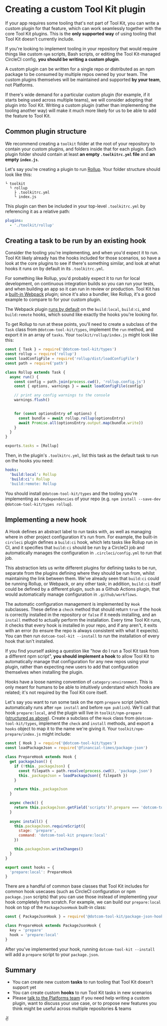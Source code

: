 # Creating a custom Tool Kit plugin

If your app requires some tooling that's not part of Tool Kit, you can write a custom plugin for that feature, which can work seamlessly together with the core Tool Kit plugins. This is the **only supported way** of using tooling that Tool Kit doesn't currently include.

If you're looking to implement tooling in your repository that would require things like custom `npm` scripts, Bash scripts, or editing the Tool Kit-managed CircleCI config, **you should be writing a custom plugin**.

A custom plugin can be written for a single repo or distributed as an npm package to be consumed by multiple repos owned by your team. The custom plugins themselves will be maintained and supported **by your team**, not Platforms. 

If there's wide demand for a particular custom plugin (for example, if it starts being used across multiple teams), we will consider adopting that plugin into Tool Kit. Writing a custom plugin (rather than implementing the tooling another way) will make it much more likely for us to be able to add the feature to Tool Kit.

## Common plugin structure

We recommend creating a `toolkit` folder at the root of your repository to contain your custom plugins, and folders inside that for each plugin. Each plugin folder should contain at least **an empty `.toolkitrc.yml` file** and **an empty `index.js`**.

Let's say you're creating a plugin to run [Rollup](https://rollupjs.org). Your folder structure should look like this:

```
└ toolkit
  └ rollup
    ├ .toolkitrc.yml
    └ index.js
```

This plugin can then be included in your top-level `.toolkitrc.yml` by referencing it as a relative path:

```yml
plugins:
  - './toolkit/rollup'
```

## Creating a task to be run by an existing hook

Consider the tooling you're implementing, and when you'd expect it to run. Tool Kit likely already has the hooks included for those scenarios, so have a look at the core plugins to see if there's something similar, and look at what hooks it runs on by default in its `.toolkitrc.yml`.

For something like Rollup, you'd probably expect it to run for local development, on continuous integration builds so you can run your tests, and when building an app so it can run in review or production. Tool Kit has a [built-in Webpack](https://github.com/Financial-Times/dotcom-tool-kit/tree/main/plugins/webpack) plugin; since it's also a bundler, like Rollup, it's a good example to compare to for your custom plugin.

The Webpack plugin [runs by default](https://github.com/Financial-Times/dotcom-tool-kit/blob/main/plugins/webpack/.toolkitrc.yml) on the `build:local`, `build:ci`, and `build:remote` hooks, which sound like exactly the hooks you're looking for.

To get Rollup to run at these points, you'll need to create a subclass of the `Task` class from `@dotcom-tool-kit/types`, implement the `run` method, and export it in an array of `tasks`. Your `toolkit/rollup/index.js` might look like this:

```js
const { Task } = require('@dotcom-tool-kit/types')
const rollup = require('rollup')
const loadConfigFile = require('rollup/dist/loadConfigFile')
const path = require('path')

class Rollup extends Task {
  async run() {
    const config = path.join(process.cwd(), 'rollup.config.js')
    const { options, warnings } = await loadConfigFile(config)

    // print any config warnings to the console
    warnings.flush()

    
    for (const optionsEntry of options) {
      const bundle = await rollup.rollup(optionsEntry)
      await Promise.all(optionsEntry.output.map(bundle.write))
    }
  }
}

exports.tasks = [Rollup]
```

Then, in the plugin's `.toolkitrc.yml`, list this task as the default task to run on the hooks you need:

```yml
hooks:
  'build:local': Rollup
  'build:ci': Rollup
  'build:remote: Rollup
```

You should install `@dotcom-tool-kit/types` and the tooling you're implementing as `devDependencies` of your repo (e.g. `npm install --save-dev @dotcom-tool-kit/types rollup`).

## Implementing a new hook

A Hook defines an abstract label to run tasks with, as well as managing where in other project configuration it's run from. For example, the built-in `circleci` plugin defines a `build:ci` hook, which lets tasks like Rollup run in CI, and it specifies that `build:ci` should be run by a CircleCI job and automatically manages the configuration in `.circleci/config.yml` to run that job.

This abstraction lets us write different plugins for defining tasks to be run, separate from the plugins defining where they should be run from, whilst maintaining the link between them. We've already seen that `build:ci` could be running Rollup, or Webpack, or any other task; in addition, `build:ci` itself could be defined by a different plugin, such as a Github Actions plugin, that would automatically manage configuration in `.github/workflows`.

The automatic configuration management is implemented by `Hook` subclasses. These define a `check` method that should return `true` if the hook is correctly installed in the repository or `false` if it needs installing, and an `install` method to actually perform the installation. Every time Tool Kit runs, it checks that every hook is installed in your repo, and if any aren't, it exits with an error (to ensure the repo is always consistent with what it expects). You can then run `dotcom-tool-kit --install` to run the installation of every hook that isn't installed.

If you find yourself asking a question like "how do I run a Tool Kit task from a different npm script", **you should implement a hook** to allow Tool Kit to automatically manage that configuration for any new repos using your plugin, rather than expecting new users to add that configuration themselves when installing the plugin.

Hooks have a loose naming convention of `category:environment`. This is only meant for humans to be able to intuitively understand which hooks are related; it's not required by the Tool Kit core itself.

Let's say you want to run some task on the npm `prepare` script (which automatically runs after `npm install` and before `npm publish`). We'll call that hook `prepare:local`, and the plugin will live in `toolkit/npm-prepare` ([structured as above](#common-plugin-structure)). Create a subclass of the `Hook` class from `@dotcom-tool-kit/types`, implement the `check` and `install` methods, and export a `hooks` object to map it to the name we're giving it. Your `toolkit/npm-prepare/index.js` might include:

```js
const { Hook } = require('@dotcom-tool-kit/types')
const loadPackageJson = require('@financial-times/package-json')

class PrepareHook extends Hook {
  get packageJson() {
    if (!this._packageJson) {
      const filepath = path.resolve(process.cwd(), 'package.json')
      this._packageJson = loadPackageJson({ filepath })
    }

    return this._packageJson
  }

  async check() {
    return this.packageJson.getField('scripts')?.prepare === 'dotcom-tool-kit prepare:local'
  }
  
  async install() {
    this.packageJson.requireScript({
      stage: 'prepare',
      command: 'dotcom-tool-kit prepare:local'
    })

    this.packageJson.writeChanges()
  }
}

export const hooks = {
  'prepare:local': PrepareHook
}
```

There are a handful of common base classes that Tool Kit includes for common hook usecases (such as CircleCI configuration or npm `package.json` scripts) that you can use those instead of implementing your hook completely from scratch. For example, we can build our `prepare:local` hook on top of the `PackageJsonHook` built-in class:

```js
const { PackageJsonHook } = require('@dotcom-tool-kit/package-json-hook')

class PrepareHook extends PackageJsonHook {
  key = 'prepare'
  hook = 'prepare:local'
}
```

After you've implemented your hook, running `dotcom-tool-kit --install` will add a `prepare` script to your `package.json`.

## Summary

- You can create new custom **tasks** to run tooling that Tool Kit doesn't support yet
- You can create custom **hooks** to run Tool Kit tasks in new scenarios
- Please [talk to the Platforms team](https://financialtimes.slack.com/archives/C02TRE2V2Q1) if you need help writing a custom plugin, want to discuss your use case, or to propose new features you think might be useful across multiple repositories & teams

✌️
